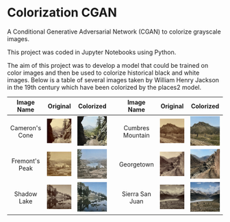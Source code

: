 # Colorization CGAN
A Conditional Generative Adversarial Network (CGAN) to colorize grayscale images.

This project was coded in Jupyter Notebooks using Python.

The aim of this project was to develop a model that could be trained on color images and then 
be used to colorize historical black and white images. Below is a table of several images taken by
William Henry Jackson in the 19th century which have been colorized by the places2 model.

| Image Name | Original | Colorized || Image Name | Original | Colorized |
|:---:|:---:|:---:|:---:|:---:|:---:|:---:|
| Cameron's Cone | ![](Images/Cameron's%20Cone%20orig.png) | ![](Images/Cameron's%20Cone%20color.png) || Cumbres Mountain | ![](Images/Cumbres%20Mountain%20orig.png) | ![](Images/Cumbres%20Mountain%20color.png) |
| Fremont's Peak | ![](Images/Fremont's%20Peak%20orig.png) | ![](Images/Fremont's%20Peak%20color.png) || Georgetown | ![](Images/Georgetown%20orig.png) | ![](Images/Georgetown%20color.png) |
| Shadow Lake | ![](Images/Shadow%20Lake%20orig.png) | ![](Images/Shadow%20Lake%20color.png) || Sierra San Juan | ![](Images/Sierra%20San%20Juan%20orig.png) | ![](Images/Sierra%20San%20Juan%20color.png) |
